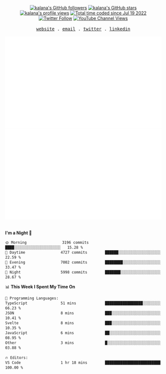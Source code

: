 <div align="center">
<a title="kalana's GitHub followers " href="https://github.com/kalanakt" ><img src="https://img.shields.io/github/followers/kalanakt?style=social" alt="kalana's GitHub followers"></a>
<a title="GitHub stars " href="https://github.com/kalanakt" ><img src="https://img.shields.io/github/stars/kalanakt?style=social" alt="kalana's GitHub stars "></a>
<a title="kalana's profile views " href="https://github.com/kalanakt" ><img src="https://komarev.com/ghpvc/?username=kalanakt&label=Profile%20views" alt="kalana's profile views"></a>
<a title="kalana's wakatime stats" href="https://wakatime.com/@02730fe5-73e8-4bcc-8539-6b00eeae1e15"><img src="https://wakatime.com/badge/user/02730fe5-73e8-4bcc-8539-6b00eeae1e15.svg" alt="Total time coded since Jul 19 2022" /></a>
<a title="Twitter Follow" href="https://twitter.com/intent/follow?screen_name=DevVibeX" ><img alt="Twitter Follow" src="https://img.shields.io/twitter/follow/DevVibeX?label=follow&style=social"></a>
<a title="YouTube Channel Views" href="https://bit.ly/iamktyoutube" ><img alt="YouTube Channel Views" src="https://img.shields.io/youtube/channel/views/UC6LqyY4t6lYLBb1iQxxiL3Q?style=social"></a>
</div>

<br />

<div align="center">
  <samp>
    <a href="https://www.kalanakt.cc/">website</a> .
    <a href="mailto:e19198@eng.pdn.ac.lk">email</a> .
    <a href="https://twitter.com/intent/follow?screen_name=DevVibeX">twitter</a> .
    <a href="https://www.linkedin.com/in/kalanakt">linkedin</a>
  </samp>
</div>

<br />

<div align="center">
  <img src="https://github.com/kalanakt/kalanakt/blob/main/generated/overview.svg#gh-dark-mode-only" alt="kalanakt's GitHub Statistics Card" title="kalanakt's GitHub Statistics"/>
  <img src="https://github.com/kalanakt/kalanakt/blob/main/generated/languages.svg#gh-dark-mode-only" alt="kalanakt's Used Languages Card" title="kalanakt's Used Languages"/>
</div>

<br />

<!--START_SECTION:waka-->
**I'm a Night 🦉** 

```text
🌞 Morning                3196 commits        ████░░░░░░░░░░░░░░░░░░░░░   15.28 % 
🌆 Daytime                4727 commits        ██████░░░░░░░░░░░░░░░░░░░   22.59 % 
🌃 Evening                7002 commits        ████████░░░░░░░░░░░░░░░░░   33.47 % 
🌙 Night                  5998 commits        ███████░░░░░░░░░░░░░░░░░░   28.67 % 
```


📊 **This Week I Spent My Time On** 

```text
💬 Programming Languages: 
TypeScript               51 mins             █████████████████░░░░░░░░   66.23 % 
JSON                     8 mins              ███░░░░░░░░░░░░░░░░░░░░░░   10.41 % 
Svelte                   8 mins              ███░░░░░░░░░░░░░░░░░░░░░░   10.35 % 
JavaScript               6 mins              ██░░░░░░░░░░░░░░░░░░░░░░░   08.95 % 
Other                    3 mins              █░░░░░░░░░░░░░░░░░░░░░░░░   03.88 % 

🔥 Editors: 
VS Code                  1 hr 18 mins        █████████████████████████   100.00 % 
```


<!--END_SECTION:waka-->
